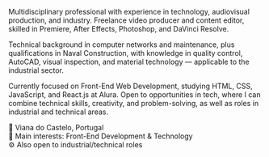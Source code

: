 Multidisciplinary professional with experience in technology, audiovisual production, and industry. Freelance video producer and content editor, skilled in Premiere, After Effects, Photoshop, and DaVinci Resolve.

Technical background in computer networks and maintenance, plus qualifications in Naval Construction, with knowledge in quality control, AutoCAD, visual inspection, and material technology — applicable to the industrial sector.

Currently focused on Front-End Web Development, studying HTML, CSS, JavaScript, and React.js at Alura. Open to opportunities in tech, where I can combine technical skills, creativity, and problem-solving, as well as roles in industrial and technical areas.

📍 Viana do Castelo, Portugal  
🔎 Main interests: Front-End Development & Technology  
⚙️ Also open to industrial/technical roles
